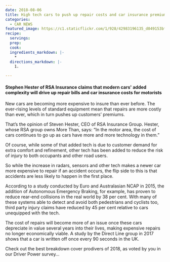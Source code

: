 ```yaml
---
date: 2018-08-06
title: High tech cars to push up repair costs and car insurance premiums
categories:
  - CAR NEWS
featured_image: https://c1.staticflickr.com/1/928/42983196135_d049153bff_b.jpg
recipe:
  servings:  
  prep:  
  cook:  
  ingredients_markdown: |-
    * 
  directions_markdown: |-
    1. 

---
```

<h4>Stephen Hester of RSA Insurance claims that modern cars' added complexity will drive up repair bills and car insurance costs for motorists</h4>

New cars are becoming more expensive to insure than ever before. The ever-rising levels of standard equipment mean that repairs are more costly than ever, which in turn pushes up customers’ premiums.

That’s the opinion of Steven Hester, CEO of RSA Insurance Group. Hester, whose RSA group owns More Than, says: “In the motor area, the cost of cars continues to go up as cars have more and more technology in them.”

Of course, while some of that added tech is due to customer demand for extra comfort and refinement, other tech has been added to reduce the risk of injury to both occupants and other road users.

So while the increase in radars, sensors and other tech makes a newer car more expensive to repair if an accident occurs, the flip side to this is that accidents are less likely to happen in the first place.

According to a study conducted by Euro and Australasian NCAP in 2015, the addition of Autonomous Emergency Braking, for example, has proven to reduce rear-end collisions in the real world by 38 per cent. With many of these systems able to detect and avoid both pedestrians and cyclists too, third party injury claims have reduced by 45 per cent relative to cars unequipped with the tech.

The cost of repairs will become more of an issue once these cars depreciate in value several years into their lives, making expensive repairs no longer economically viable. A study by the Direct Line group in 2017 shows that a car is written off once every 90 seconds in the UK.

Check out the best breakdown cover prodivers of 2018, as voted by you in our Driver Power survey…